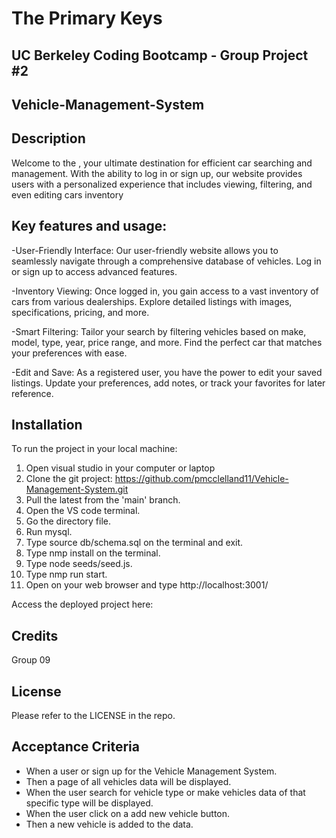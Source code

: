 # The Primary Keys 
## UC Berkeley Coding Bootcamp - Group Project #2
## Vehicle-Management-System
## Description 

Welcome to the , your ultimate destination for efficient car searching and management. With the ability to log in or sign up, our website provides users with a personalized experience that includes viewing, filtering, and even editing cars inventory

## Key features and usage:

-User-Friendly Interface: Our user-friendly website allows you to seamlessly navigate through a comprehensive database of vehicles. Log in or sign up to access advanced features.

-Inventory Viewing: Once logged in, you gain access to a vast inventory of cars from various dealerships. Explore detailed listings with images, specifications, pricing, and more.

-Smart Filtering: Tailor your search by filtering vehicles based on make, model, type, year, price range, and more. Find the perfect car that matches your preferences with ease.

-Edit and Save: As a registered user, you have the power to edit your saved listings. Update your preferences, add notes, or track your favorites for later reference.


## Installation

To run the project in your local machine:

1. Open visual studio in your computer or laptop
2. Clone the git project: https://github.com/pmcclelland11/Vehicle-Management-System.git
3. Pull the latest from the 'main' branch.
4. Open the VS code terminal.
5. Go the directory file.
6. Run mysql.
7. Type source db/schema.sql on the terminal and exit.
8. Type nmp install on the terminal.
9. Type node seeds/seed.js.
10. Type nmp run start.
11. Open on your web browser and type http://localhost:3001/


Access the deployed project here:
## Credits

Group 09

## License

Please refer to the LICENSE in the repo.

## Acceptance Criteria

- When a user  or sign up for the Vehicle Management System.
- Then a page of all vehicles data will be displayed.
- When the user search for vehicle type or make vehicles data of that specific type will be displayed. 
- When the user click on a add new vehicle button.
- Then a new vehicle is added to the data.

